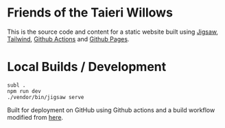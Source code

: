 # Friends of the Taieri Willows

This is the source code and content for a static website built using [Jigsaw][tcj], [Tailwind][twn], [Github Actions][gha] and [Github Pages][ghp]. 

[tcj]: https://jigsaw.tighten.co
[twn]: https://tailwindcss.com
[gha]: https://github.com/features/actions
[ghp]: https://pages.github.com



# Local Builds / Development
```
subl .
npm run dev
./vendor/bin/jigsaw serve
```

Built for deployment on GitHub using Github actions and a build workflow modified from [here](https://james.brooks.page/blog/jigsaw-github-actions/).
